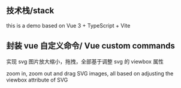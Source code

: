 ## 技术栈/stack

this is a demo based on Vue 3 + TypeScript + Vite

## 封装 vue 自定义命令/ Vue custom commands

实现 svg 图片放大缩小，拖拽，全部基于调整 svg 的 viewbox 属性

zoom in, zoom out and drag SVG images, all based on adjusting the viewbox attribute of SVG
